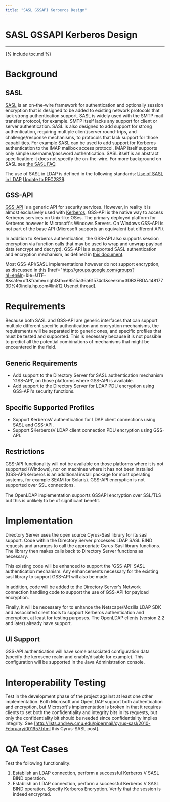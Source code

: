 ```yaml
---
title: "SASL GSSAPI Kerberos Design"
---
```


# SASL GSSAPI Kerberos Design
-----------------------------

{% include toc.md %}

Background
==========

SASL
----

[SASL](http://www.faqs.org/rfcs/rfc2222.html) is an on-the-wire framework for authentication and optionally session encryption that is designed to be added to existing network protocols that lack strong authentication support. SASL is widely used with the SMTP mail transfer protocol, for example. SMTP itself lacks any support for client or server authentication. SASL is also designed to add support for strong authentication, requiring multiple client/server round-trips, and challenge/response mechanisms, to protocols that lack support for those capabilities. For example SASL can be used to add support for Kerberos authentication to the IMAP mailbox access protocol. IMAP itself supports only simple username/password authentication. SASL itself is an abstract specification: it does not specify the on-the-wire. For more background on SASL see [the SASL FAQ](http://www.faqs.org/faqs/kerberos-faq/general/section-85.html).

The use of SASL in LDAP is defined in the following standards: [Use of SASL in LDAP](http://rfc.net/rfc2829.html) [Update to RFC2829](http://www.ietf.org/internet-drafts/draft-ietf-ldapbis-authmeth-10.txt).

GSS-API
-------

[GSS-API](http://www.faqs.org/rfcs/rfc2078.html) is a generic API for security services. However, in reality it is almost exclusively used with [Kerberos](http://web.mit.edu/kerberos/www/). GSS-API is the native way to access Kerberos services on Unix-like OSes. The primary deployed platform for Kerberos however is Microsoft's Windows Servers. On Windows GSS-API is not part of the base API (Microsoft supports an equivalent but different API).

In addition to Kerberos authentication, the GSS-API also supports session encryption via function calls that may be used to wrap and unwrap payload data (encrypt and decrypt). GSS-API is a supported SASL authentication and encryption mechanism, as defined in [this document](http://www.ietf.org/internet-drafts/draft-ietf-sasl-gssapi-00.txt).

Most GSS-API/SASL implementations however do not support encryption, as discussed in this [href="<http://groups.google.com/groups?hl=en&lr>=&ie=UTF-8&safe=off&frame=right&th=e9515a36a61574c1&seekm=3DB3FBDA.1481773D%40india.hp.com\#link12 Usenet thread].

Requirements
============

Because both SASL and GSS-API are generic interfaces that can support multiple different specific authentication and encryption mechanisms, the requirements will be separated into generic ones, and specific profiles that must be tested and supported. This is necessary because it is not possible to predict all the potential combinations of mechanisms that might be encountered in the field.

Generic Requirements
--------------------

-   Add support to the Directory Server for SASL authentication mechanism 'GSS-API', on those platforms where GSS-API is available.
-   Add support to the Directory Server for LDAP PDU encryption using GSS-API's security functions.

Specific Supported Profiles
---------------------------

-   Support KerberosV authentication for LDAP client connections using SASL and GSS-API.
-   Support \$KerberosV LDAP client connection PDU encryption using GSS-API.

Restrictions
------------

GSS-API functionality will not be available on those platforms where it is not supported (Windows), nor on machines where it has not been installed (GSS-API/Kerberos is an additional install package for most operating systems, for example SEAM for Solaris). GSS-API encryption is not supported over SSL connections.

The OpenLDAP implementation supports GSSAPI encryption over SSL/TLS but this is unlikely to be of significant benefit.

Implementation
==============

Directory Server uses the open source Cyrus-Sasl library for its sasl support. Code within the Directory Server processes LDAP SASL BIND requests and arranges to call the appropriate Cyrus-Sasl library functions. The library then makes calls back to Directory Server functions as necessary.

This existing code will be enhanced to support the 'GSS-API' SASL authentication mechanism. Any enhancements necessary for the existing sasl library to support GSS-API will also be made.

In addition, code will be added to the Directory Server's Network connection handling code to support the use of GSS-API for payload encryption.

Finally, it will be necessary for to enhance the Netscape/Mozilla LDAP SDK and associated client tools to support Kerberos authentication and encryption, at least for testing purposes. The OpenLDAP clients (version 2.2 and later) already have support.

UI Support
----------

GSS-API authentication will have some associated configuration data (specify the kerosene realm and enable/disable for example). This configuration will be supported in the Java Administration console.

Interoperability Testing
========================

Test in the development phase of the project against at least one other implementation. Both Microsoft and OpenLDAP support both authentication and encryption, but Microsoft's implementation is broken in that it requires clients to set both the confidentiality and integrity bits in its requests, but only the confidentiality bit should be needed since confidentiality implies integrity. See [<http://lists.andrew.cmu.edu/pipermail/cyrus-sasl/2010-February/001957.html> this Cyrus-SASL post].

QA Test Cases
=============

Test the following functionality:

1.  Establish an LDAP connection, perform a successful Kerberos V SASL BIND operation.
2.  Establish an LDAP connection, perform a successful Kerberos V SASL BIND operation. Specify Kerberos Encryption. Verify that the session is indeed encrypted.

